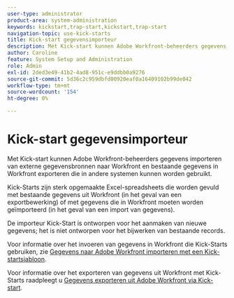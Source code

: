```yaml
---
user-type: administrator
product-area: system-administration
keywords: kickstart,trap-start,kickstart,trap-start
navigation-topic: use-kick-starts
title: Kick-start gegevensimporteur
description: Met Kick-start kunnen Adobe Workfront-beheerders gegevens importeren van externe gegevensbronnen naar Workfront en bestaande gegevens in Workfront exporteren die in andere systemen kunnen worden gebruikt.
author: Caroline
feature: System Setup and Administration
role: Admin
exl-id: 2ded3e49-41b2-4ad8-951c-e9ddbb0a9276
source-git-commit: 5d36c2c959dbfd00920eaf0a16409102b99de042
workflow-type: tm+mt
source-wordcount: '154'
ht-degree: 0%

---
```


# Kick-start gegevensimporteur

Met Kick-start kunnen Adobe Workfront-beheerders gegevens importeren van externe gegevensbronnen naar Workfront en bestaande gegevens in Workfront exporteren die in andere systemen kunnen worden gebruikt.

Kick-Starts zijn sterk opgemaakte Excel-spreadsheets die worden gevuld met bestaande gegevens uit Workfront (in het geval van een exportbewerking) of met gegevens die in Workfront moeten worden geïmporteerd (in het geval van een import van gegevens).

De importeur Kick-Start is ontworpen voor het aanmaken van nieuwe gegevens; het is niet ontworpen voor het bijwerken van bestaande records.

Voor informatie over het invoeren van gegevens in Workfront die Kick-Starts gebruiken, zie [Gegevens naar Adobe Workfront importeren met een Kick-startsjabloon](../../../administration-and-setup/manage-workfront/using-kick-starts/import-data-via-kickstarts.md).

Voor informatie over het exporteren van gegevens uit Workfront met Kick-Starts raadpleegt u [Gegevens exporteren uit Adobe Workfront via Kick-start](../../../administration-and-setup/manage-workfront/using-kick-starts/export-data-from-wf-via-kick-starts.md).
